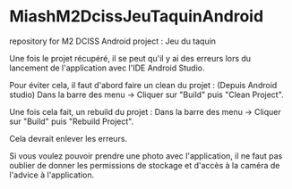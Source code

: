 # MiashM2DcissJeuTaquinAndroid
repository for M2 DCISS Android project : Jeu du taquin

Une fois le projet récupéré, il se peut qu'il y ai des erreurs lors du lancement de l'application avec l'IDE Android Studio.

Pour éviter cela, il faut d'abord faire un clean du projet :
(Depuis Android studio) Dans la barre des menu -> Cliquer sur "Build" puis "Clean Project".

Une fois cela fait, un rebuild du projet :
Dans la barre des menu -> Cliquer sur "Build" puis "Rebuild Project".

Cela devrait enlever les erreurs.

Si vous voulez pouvoir prendre une photo avec l'application, il ne faut pas oublier de donner les permissions de stockage et d'accès à la caméra de l'advice à l'application.
